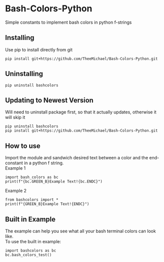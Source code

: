 # Bash-Colors-Python
Simple constants to implement bash colors in python f-strings

## Installing

Use pip to install directly from git
```
pip install git+https://github.com/TheeMichael/Bash-Colors-Python.git
```

## Uninstalling

```
pip uninstall bashcolors
```

## Updating to Newest Version
Will need to uninstall package first, so that it actually updates, otherwise it will skip it
```
pip uninstall bashcolors
pip install git+https://github.com/TheeMichael/Bash-Colors-Python.git
```
## How to use
Import the module and sandwich desired text between a color and the end-constant in a python f string.
\
Example 1
```
import bash_colors as bc
print(f"{bc.GREEN_B}Example Text!{bc.ENDC}")
```
Example 2
```
from bashcolors import *
print(f"{GREEN_B}Example Text!{ENDC}")
```
## Built in Example
The example can help you see what all your bash terminal colors can look like.
\
To use the built in example:
```
import bashcolors as bc
bc.bash_colors_test()
```